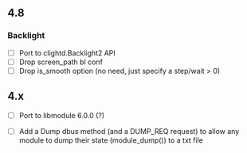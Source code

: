 ## 4.8

### Backlight
- [ ] Port to clightd.Backlight2 API
- [ ] Drop screen_path bl conf
- [ ] Drop is_smooth option (no need, just specify a step/wait > 0)

## 4.x
- [ ] Port to libmodule 6.0.0 (?)
- [ ] Add a Dump dbus method (and a DUMP_REQ request) to allow any module to dump their state (module_dump()) to a txt file


